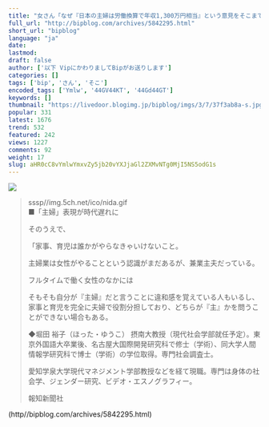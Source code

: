 ```yaml
---
title: "女さん「なぜ『日本の主婦は労働換算で年収1,300万円相当』という意見をそこまで叩くのか？」 "
full_url: "http://bipblog.com/archives/5842295.html"
short_url: "bipblog"
language: "ja"
date: 
lastmod: 
draft: false
author: ['以下 VipにかわりましてBipがお送りします']
categories: []
tags: ['bip', 'さん', 'そこ']
encoded_tags: ['Ymlw', '44GV44KT', '44Gd44GT']
keywords: []
thumbnail: "https://livedoor.blogimg.jp/bipblog/imgs/3/7/37f3ab8a-s.jpg"
popular: 331
latest: 1676
trend: 532
featured: 242
views: 1227
comments: 92
weight: 17
slug: aHR0cC8vYmlwYmxvZy5jb20vYXJjaGl2ZXMvNTg0MjI5NS5odG1s
---
```


![](https://livedoor.blogimg.jp/bipblog/imgs/3/7/37f3ab8a-s.jpg)

<blockquote><p class='ent_body_p ent_kyocho '> sssp//img.5ch.net/ico/nida.gif<br> ■「主婦」表現が時代遅れに</p> <p class='ent_body_p ent_kyocho'> そのうえで、</p> <p class='ent_body_p ent_kyocho'>「家事、育児は誰かがやらなきゃいけないこと。</p> <p class='ent_body_p ent_kyocho'>主婦業は女性がやることという認識がまだあるが、兼業主夫だっている。</p> <p class='ent_body_p ent_kyocho'>フルタイムで働く女性のなかには</p> <p class='ent_body_p ent_kyocho'>そもそも自分が『主婦』だと言うことに違和感を覚えている人もいるし、家事と育児を完全に夫婦で役割分担しており、どちらが『主』かを問うことができない場合もある。</p> <p class='ent_body_p ent_kyocho'>◆堀田 裕子（ほった・ゆうこ） 摂南大教授（現代社会学部就任予定）。東京外国語大卒業後、名古屋大国際開発研究科で修士（学術）、同大学人間情報学研究科で博士（学術）の学位取得。専門社会調査士。</p> <p class='ent_body_p ent_kyocho'>愛知学泉大学現代マネジメント学部教授などを経て現職。専門は身体の社会学、ジェンダー研究、ビデオ・エスノグラフィー。</p> <p class='ent_body_p ent_kyocho'>報知新聞社 </p></blockquote>

(http//bipblog.com/archives/5842295.html)
